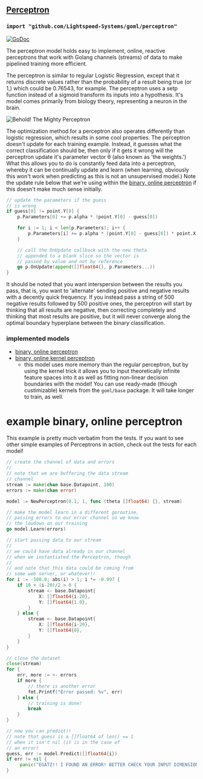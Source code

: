 ## [Perceptron](http://cs229.stanford.edu/notes/cs229-notes6.pdf)
### `import "github.com/Lightspeed-Systems/goml/perceptron"`

[![GoDoc](https://godoc.org/github.com/Lightspeed-Systems/goml/perceptron?status.svg)](https://godoc.org/github.com/Lightspeed-Systems/goml/perceptron)

The perceptron model holds easy to implement, online, reactive perceptrons that work with Golang channels (streams) of data to make pipelined training more efficient.

The perceptron is similar to regular Logistic Regression, except that it returns discrete values rather than the probability of a result being true (or 1,) which could be 0.76543, for example. The perceptron uses a setp function instead of a sigmoid transform its inputs into a hypothesis. It's model comes primarily from biology theory, representing a neuron in the brain.

![Behold! The Mighty Perceptron](https://upload.wikimedia.org/wikipedia/commons/8/8c/Perceptron_moj.png)

The optimization method for a perceptron also operates differently than logistic regression, which results in some cool properties. The perceptron doesn't update for each training example. Instead, it guesses what the correct classification should be, then only if it gets it wrong will the perceptron update it's parameter vector θ (also known as 'the weights.') What this allows you to do is constantly feed data into a perceptron, whereby it can be continually update and learn (when learning, obviously this won't work when predicting as this is not an unsupervised model.) Note the update rule below that we're using within the [binary, online perceptron](perceptron.go) if this doesn't make much sense initially.

```go
// update the parameters if the guess
// is wrong
if guess[0] != point.Y[0] {
	p.Parameters[0] += p.alpha * (point.Y[0] - guess[0])

	for i := 1; i < len(p.Parameters); i++ {
		p.Parameters[i] += p.alpha * (point.Y[0] - guess[0]) * point.X[i-1]
	}

	// call the OnUpdate callback with the new theta
	// appended to a blank slice so the vector is
	// passed by value and not by reference
	go p.OnUpdate(append([]float64{}, p.Parameters...))
}
```

It should be noted that you want interspersion between the results you pass, that is, you want to 'alternate' sending positive and negative results with a decently quick frequency. If you instead pass a string of 500 negative results followed by 500 positive ones, the perceptron will start by thinking that all results are negative, then correcting completely and thinking that most results are positive, but it will never converge along the optimal boundary hyperplane between the binary classification.

### implemented models

- [binary, online perceptron](perceptron.go)
- [binary, online kernel perceptron](kernel_perceptron.go)
	* this model uses more memory than the regular perceptron, but by using the kernel trick it allows you to input theoretically infinite feature spaces into it as well as fitting non-linear decision boundaries with the model! You can use ready-made (though custimizable) kernels from the `goml/base` package. It will take longer to train, as well.

# example binary, online perceptron

This example is pretty much verbatim from the tests. If you want to see other simple examples of Perceptrons in action, check out the tests for each model!

```go
// create the channel of data and errors
//
// note that we are buffering the data stream
// channel
stream := make(chan base.Datapoint, 100)
errors := make(chan error)

model := NewPerceptron(0.1, 1, func (theta []float64) {}, stream)

// make the model learn in a different goroutine,
// passing errors to our error channel so we know
// the lowdown on our training
go model.Learn(errors)

// start passing data to our stream
//
// we could have data already in our channel
// when we instantiated the Perceptron, though
//
// and note that this data could be coming from
// some web server, or whatever!!
for i := -500.0; abs(i) > 1; i *= -0.997 {
	if 10 + (i-20)/2 > 0 {
		stream <- base.Datapoint{
			X: []float64{i-20},
			Y: []float64{1.0},
		}
	} else {
		stream <- base.Datapoint{
			X: []float64{i-20},
			Y: []float64{0},
	    }
    }
}

// close the dataset
close(stream)
for {
    err, more := <- errors
    if more {
        // there is another error
        fmt.Printf("Error passed: %v", err)
    } else {
        // training is done!
        break
    }
}

// now you can predict!!
// note that guess is a []float64 of len() == 1
// when it isn't nil (it is in the case of 
// an error)
guess, err := model.Predict([]float64{i})
if err != nil {
     panic("EGATZ!! I FOUND AN ERROR! BETTER CHECK YOUR INPUT DIMENSIONS!")
}
```